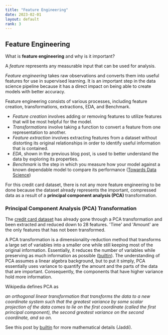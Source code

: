 ```yaml
--- 
title: "Feature Engineering"
date: 2023-02-01
layout: default
rank: 3
---
```

## Feature Engineering

What is **feature engineering** and why is it important?

A *feature* represents any measurable input that can be used for analysis. 

*Feature engineering* takes raw observations and converts them into useful features for use in supervised learning. It is an important step in the data science pipeline because it has a direct impact on being able to create models with better accuracy. 

Feature engineering consists of various processes, including feature creation, transformations, extractions, EDA, and Benchmark. 
- *Feature creation* involves adding or removing features to utilize features that will be most helpful for the model.
- *Transformations* involve taking a function to convert a feature from one representation to another.
- *Feature extraction* involves extracting features from a dataset without distorting its original relationships in order to identify useful information that is contained.
- *EDA*, shown in the previous blog post, is used to better understand the data by exploring its properties. 
- *Benchmark* is the step in which you measure how your model against a known dependable model to compare its performance ([Towards Data Science](https://towardsdatascience.com/what-is-feature-engineering-importance-tools-and-techniques-for-machine-learning-2080b0269f10))

For this credit card dataset, there is not any more feature engineering to be done because the dataset already represents the important, compressed data as a result of a **principal component analysis (PCA)** transformation.

### Principal Component Analysis (PCA) Transformation

The [credit card dataset](https://www.kaggle.com/datasets/mlg-ulb/creditcardfraud) has already gone through a PCA transformation and been extracted and reduced down to 28 features. 'Time' and 'Amount' are the only features that has not been transformed.

A PCA transformation is a dimensionality-reduction method that transforms a large set of variables into a smaller one while still keeping most of the original information. Essentially, it reduces the number of variables while preserving as much information as possible ([builtin](https://builtin.com/data-science/step-step-explanation-principal-component-analysis)). The understanding of PCA assumes a linear algebra background, but to put it simply, PCA essentially uses variance to quantify the amount and the parts of the data that are important. Consequently, the components that have higher variance hold more information. 

Wikipedia defines PCA as

*an orthogonal linear transformation that transforms the data to a new coordinate system such that the greatest variance by some scalar projection of the data comes to lie on the first coordinate (called the first principal component), the second greatest variance on the second coordinate, and so on.*

See this post by [builtin](https://builtin.com/data-science/step-step-explanation-principal-component-analysis) for more mathematical details (Jaddi).
